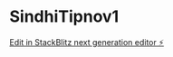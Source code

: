 # SindhiTipnov1

[Edit in StackBlitz next generation editor ⚡️](https://stackblitz.com/~/github.com/udithchatrani222-design/SindhiTipnov1)